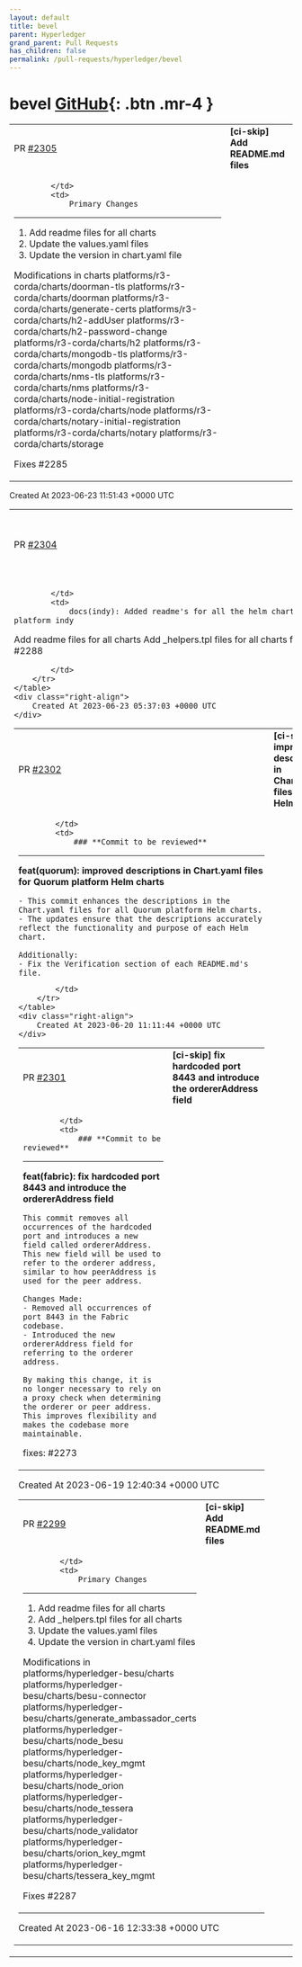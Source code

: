 ```yaml
---
layout: default
title: bevel
parent: Hyperledger
grand_parent: Pull Requests
has_children: false
permalink: /pull-requests/hyperledger/bevel
---
```


# bevel <span class="fs-3 right-align">[GitHub](https://github.com/hyperledger/bevel){: .btn .mr-4 }</span>


<div>
    <table>
        <tr>
            <td>
                PR <a href="https://github.com/hyperledger/bevel/pull/2305" class=".btn">#2305</a>
            </td>
            <td>
                <b>
                    [ci-skip] Add README.md files
                </b>
            </td>
        </tr>
        <tr>
            <td>
                
            </td>
            <td>
                Primary Changes
--------------
1. Add readme files for all charts
2. Update the values.yaml files
3. Update the version in chart.yaml file

Modifications in charts
platforms/r3-corda/charts/doorman-tls
platforms/r3-corda/charts/doorman
platforms/r3-corda/charts/generate-certs
platforms/r3-corda/charts/h2-addUser
platforms/r3-corda/charts/h2-password-change
platforms/r3-corda/charts/h2
platforms/r3-corda/charts/mongodb-tls
platforms/r3-corda/charts/mongodb
platforms/r3-corda/charts/nms-tls
platforms/r3-corda/charts/nms
platforms/r3-corda/charts/node-initial-registration 
platforms/r3-corda/charts/node 
platforms/r3-corda/charts/notary-initial-registration 
platforms/r3-corda/charts/notary platforms/r3-corda/charts/storage

Fixes #2285
            </td>
        </tr>
    </table>
    <div class="right-align">
        Created At 2023-06-23 11:51:43 +0000 UTC
    </div>
</div>

<div>
    <table>
        <tr>
            <td>
                PR <a href="https://github.com/hyperledger/bevel/pull/2304" class=".btn">#2304</a>
            </td>
            <td>
                <b>
                    [ci-skip] Added readme's for all the helm charts
                </b>
            </td>
        </tr>
        <tr>
            <td>
                
            </td>
            <td>
                docs(indy): Added readme's for all the helm charts for platform indy

Add readme files for all charts
Add _helpers.tpl files for all charts
fixes #2288

            </td>
        </tr>
    </table>
    <div class="right-align">
        Created At 2023-06-23 05:37:03 +0000 UTC
    </div>
</div>

<div>
    <table>
        <tr>
            <td>
                PR <a href="https://github.com/hyperledger/bevel/pull/2302" class=".btn">#2302</a>
            </td>
            <td>
                <b>
                    [ci-skip] improved descriptions in Chart.yaml files for all Helm charts
                </b>
            </td>
        </tr>
        <tr>
            <td>
                
            </td>
            <td>
                ### **Commit to be reviewed**
---

**feat(quorum): improved descriptions in Chart.yaml files for Quorum platform Helm charts**

```
- This commit enhances the descriptions in the Chart.yaml files for all Quorum platform Helm charts.
- The updates ensure that the descriptions accurately reflect the functionality and purpose of each Helm chart.

Additionally:
- Fix the Verification section of each README.md's file.
```
            </td>
        </tr>
    </table>
    <div class="right-align">
        Created At 2023-06-20 11:11:44 +0000 UTC
    </div>
</div>

<div>
    <table>
        <tr>
            <td>
                PR <a href="https://github.com/hyperledger/bevel/pull/2301" class=".btn">#2301</a>
            </td>
            <td>
                <b>
                    [ci-skip] fix hardcoded port 8443 and introduce the ordererAddress field
                </b>
            </td>
        </tr>
        <tr>
            <td>
                
            </td>
            <td>
                ### **Commit to be reviewed**
---
**feat(fabric): fix hardcoded port 8443 and introduce the ordererAddress field**

```
This commit removes all occurrences of the hardcoded port and introduces a new field called ordererAddress. This new field will be used to refer to the orderer address, similar to how peerAddress is used for the peer address.

Changes Made:
- Removed all occurrences of port 8443 in the Fabric codebase.
- Introduced the new ordererAddress field for referring to the orderer address.

By making this change, it is no longer necessary to rely on a proxy check when determining the orderer or peer address. This improves flexibility and makes the codebase more maintainable.
```

fixes: #2273
            </td>
        </tr>
    </table>
    <div class="right-align">
        Created At 2023-06-19 12:40:34 +0000 UTC
    </div>
</div>

<div>
    <table>
        <tr>
            <td>
                PR <a href="https://github.com/hyperledger/bevel/pull/2299" class=".btn">#2299</a>
            </td>
            <td>
                <b>
                    [ci-skip] Add README.md files
                </b>
            </td>
        </tr>
        <tr>
            <td>
                
            </td>
            <td>
                Primary Changes
--------------
1. Add readme files for all charts
2. Add _helpers.tpl files for all charts
3. Update the values.yaml files
4. Update the version in chart.yaml files

Modifications in  
platforms/hyperledger-besu/charts platforms/hyperledger-besu/charts/besu-connector
platforms/hyperledger-besu/charts/generate_ambassador_certs platforms/hyperledger-besu/charts/node_besu
platforms/hyperledger-besu/charts/node_key_mgmt
platforms/hyperledger-besu/charts/node_orion
platforms/hyperledger-besu/charts/node_tessera
platforms/hyperledger-besu/charts/node_validator
platforms/hyperledger-besu/charts/orion_key_mgmt
platforms/hyperledger-besu/charts/tessera_key_mgmt

Fixes #2287 
            </td>
        </tr>
    </table>
    <div class="right-align">
        Created At 2023-06-16 12:33:38 +0000 UTC
    </div>
</div>

